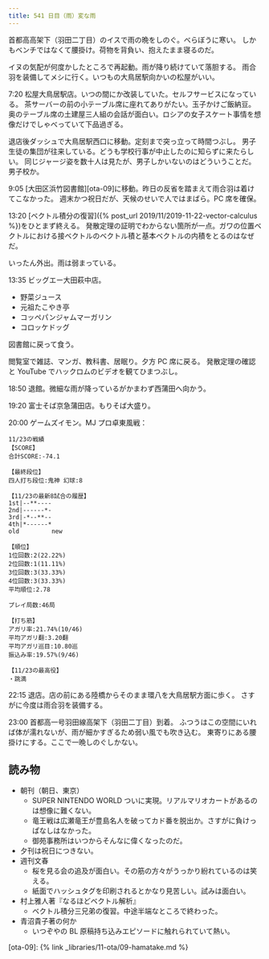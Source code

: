```yaml
---
title: 541 日目（雨）変な雨
---
```


首都高高架下（羽田二丁目）のイスで雨の晩をしのぐ。べらぼうに寒い。
しかもベンチではなくて腰掛け。荷物を背負い、抱えたまま寝るのだ。

イヌの気配が何度かしたところで再起動。雨が降り続けていて落胆する。
雨合羽を装備してメシに行く。いつもの大鳥居駅向かいの松屋がいい。

7:20 松屋大鳥居駅店。いつの間にか改装していた。セルフサービスになっている。
茶サーバーの前の小テーブル席に座れてありがたい。玉子かけご飯納豆。
奥のテーブル席の土建屋三人組の会話が面白い。ロシアの女子スケート事情を想像だけでしゃべっていて下品過ぎる。

退店後ダッシュで大鳥居駅西口に移動。定刻まで突っ立って時間つぶし。
男子生徒の集団が往来している。どうも学校行事が中止したのに知らずに来たらしい。
同じジャージ姿を数十人は見たが、男子しかいないのはどういうことだ。男子校か。

9:05 [大田区浜竹図書館][ota-09]に移動。昨日の反省を踏まえて雨合羽は着けてこなかった。
週末かつ祝日だが、天候のせいで人ではまばら。PC 席を確保。

13:20 [ベクトル積分の復習]({% post_url 2019/11/2019-11-22-vector-calculus %})をひとまず終える。
発散定理の証明でわからない箇所が一点。ガワの位置ベクトルにおける接ベクトルのベクトル積と基本ベクトルの内積をとるのはなぜだ。

いったん外出。雨は弱まっている。

13:35 ビッグエー大田萩中店。

* 野菜ジュース
* 元祖たこやき亭
* コッペパンジャムマーガリン
* コロッケドッグ

図書館に戻って食う。

閲覧室で雑誌、マンガ、教科書、居眠り。夕方 PC 席に戻る。
発散定理の確認と YouTube でハックロムのビデオを観てひまつぶし。

18:50 退館。微細な雨が降っているがかまわず西蒲田へ向かう。

19:20 富士そば京急蒲田店。もりそば大盛り。

20:00 ゲームズイモン。MJ プロ卓東風戦：

```text
11/23の戦績
【SCORE】
合計SCORE:-74.1

【最終段位】
四人打ち段位:鬼神 幻球:8

【11/23の最新8試合の履歴】
1st|--**----
2nd|------*-
3rd|-*--**--
4th|*------*
old         new

【順位】
1位回数:2(22.22%)
2位回数:1(11.11%)
3位回数:3(33.33%)
4位回数:3(33.33%)
平均順位:2.78

プレイ局数:46局

【打ち筋】
アガリ率:21.74%(10/46)
平均アガリ翻:3.20翻
平均アガリ巡目:10.80巡
振込み率:19.57%(9/46)

【11/23の最高役】
・跳満
```

22:15 退店。店の前にある陸橋からそのまま環八を大鳥居駅方面に歩く。
さすがに今度は雨合羽を装備する。

23:00 首都高一号羽田線高架下（羽田二丁目）到着。
ふつうはこの空間にいれば体が濡れないが、雨が細かすぎるため弱い風でも吹き込む。
東寄りにある腰掛けにする。ここで一晩しのぐしかない。

## 読み物

* 朝刊（朝日、東京）
  * SUPER NINTENDO WORLD ついに実現。リアルマリオカートがあるのは想像に難くない。
  * 竜王戦は広瀬竜王が豊島名人を破ってカド番を脱出か。さすがに負けっぱなしはなかった。
  * 御苑事務所はいつからそんなに偉くなったのだ。
* 夕刊は祝日につきない。
* 週刊文春
  * 桜を見る会の追及が面白い。その筋の方々がうっかり紛れているのは笑える。
  * 紙面でハッシュタグを印刷されるとかなり見苦しい。試みは面白い。
* 村上雅人著『なるほどベクトル解析』
  * ベクトル積分三兄弟の復習。中途半端なところで終わった。
* 青沼貴子著の何か
  * いつぞやの BL 原稿持ち込みエピソードに触れられていて熱い。

[ota-09]: {% link _libraries/11-ota/09-hamatake.md %}
